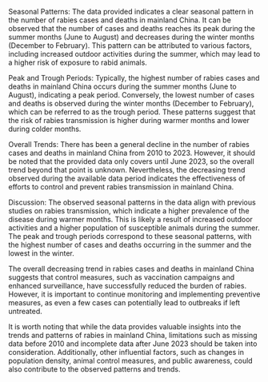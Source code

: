 Seasonal Patterns:
The data provided indicates a clear seasonal pattern in the number of rabies cases and deaths in mainland China. It can be observed that the number of cases and deaths reaches its peak during the summer months (June to August) and decreases during the winter months (December to February). This pattern can be attributed to various factors, including increased outdoor activities during the summer, which may lead to a higher risk of exposure to rabid animals.

Peak and Trough Periods:
Typically, the highest number of rabies cases and deaths in mainland China occurs during the summer months (June to August), indicating a peak period. Conversely, the lowest number of cases and deaths is observed during the winter months (December to February), which can be referred to as the trough period. These patterns suggest that the risk of rabies transmission is higher during warmer months and lower during colder months.

Overall Trends:
There has been a general decline in the number of rabies cases and deaths in mainland China from 2010 to 2023. However, it should be noted that the provided data only covers until June 2023, so the overall trend beyond that point is unknown. Nevertheless, the decreasing trend observed during the available data period indicates the effectiveness of efforts to control and prevent rabies transmission in mainland China.

Discussion:
The observed seasonal patterns in the data align with previous studies on rabies transmission, which indicate a higher prevalence of the disease during warmer months. This is likely a result of increased outdoor activities and a higher population of susceptible animals during the summer. The peak and trough periods correspond to these seasonal patterns, with the highest number of cases and deaths occurring in the summer and the lowest in the winter.

The overall decreasing trend in rabies cases and deaths in mainland China suggests that control measures, such as vaccination campaigns and enhanced surveillance, have successfully reduced the burden of rabies. However, it is important to continue monitoring and implementing preventive measures, as even a few cases can potentially lead to outbreaks if left untreated.

It is worth noting that while the data provides valuable insights into the trends and patterns of rabies in mainland China, limitations such as missing data before 2010 and incomplete data after June 2023 should be taken into consideration. Additionally, other influential factors, such as changes in population density, animal control measures, and public awareness, could also contribute to the observed patterns and trends.